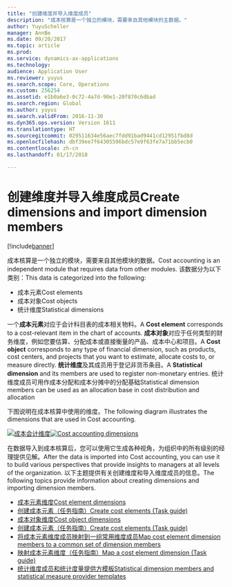 ```yaml
---
title: "创建维度并导入维度成员"
description: "成本核算是一个独立的模块，需要来自其他模块的主数据。"
author: YuyuScheller
manager: AnnBe
ms.date: 09/20/2017
ms.topic: article
ms.prod: 
ms.service: dynamics-ax-applications
ms.technology: 
audience: Application User
ms.reviewer: yuyus
ms.search.scope: Core, Operations
ms.custom: 256254
ms.assetid: e1b0a6e3-0c72-4a7d-90e1-20f870c6dbad
ms.search.region: Global
ms.author: yuyus
ms.search.validFrom: 2016-11-30
ms.dyn365.ops.version: Version 1611
ms.translationtype: HT
ms.sourcegitcommit: 029511634e56aec7fdd91bad9441cd12951fbd8d
ms.openlocfilehash: dbf39ee7f64305596bdc57e9f63fe7a71bb5ecb0
ms.contentlocale: zh-cn
ms.lasthandoff: 01/17/2018

---
```


# <a name="create-dimensions-and-import-dimension-members"></a><span data-ttu-id="a42aa-103">创建维度并导入维度成员</span><span class="sxs-lookup"><span data-stu-id="a42aa-103">Create dimensions and import dimension members</span></span>

[!include[banner](../includes/banner.md)]

<span data-ttu-id="a42aa-104">成本核算是一个独立的模块，需要来自其他模块的数据。</span><span class="sxs-lookup"><span data-stu-id="a42aa-104">Cost accounting is an independent module that requires data from other modules.</span></span> <span data-ttu-id="a42aa-105">该数据分为以下类别：</span><span class="sxs-lookup"><span data-stu-id="a42aa-105">This data is categorized into the following:</span></span>

-  <span data-ttu-id="a42aa-106">成本元素</span><span class="sxs-lookup"><span data-stu-id="a42aa-106">Cost elements</span></span>
-  <span data-ttu-id="a42aa-107">成本对象</span><span class="sxs-lookup"><span data-stu-id="a42aa-107">Cost objects</span></span>
-  <span data-ttu-id="a42aa-108">统计维度</span><span class="sxs-lookup"><span data-stu-id="a42aa-108">Statistical dimensions</span></span>

<span data-ttu-id="a42aa-109">一个**成本元素**对应于会计科目表的成本相关物料。</span><span class="sxs-lookup"><span data-stu-id="a42aa-109">A **Cost element** corresponds to a cost-relevant item in the chart of accounts.</span></span> <span data-ttu-id="a42aa-110">**成本对象**对应于任何类型的财务维度，例如您要估算、分配成本或直接衡量的产品、成本中心和项目。</span><span class="sxs-lookup"><span data-stu-id="a42aa-110">A **Cost object** corresponds to any type of financial dimension, such as products, cost centers, and projects that you want to estimate, allocate costs to, or measure directly.</span></span> <span data-ttu-id="a42aa-111">**统计维度**及其成员用于登记非货币条目。</span><span class="sxs-lookup"><span data-stu-id="a42aa-111">A **Statistical dimension** and its members are used to register non-monetary entries.</span></span> <span data-ttu-id="a42aa-112">统计维度成员可用作成本分配和成本分摊中的分配基础</span><span class="sxs-lookup"><span data-stu-id="a42aa-112">Statistical dimension members can be used as an allocation base in cost distribution and allocation</span></span> 

<span data-ttu-id="a42aa-113">下图说明在成本核算中使用的维度。</span><span class="sxs-lookup"><span data-stu-id="a42aa-113">The following diagram illustrates the dimensions that are used in Cost accounting.</span></span>

<span data-ttu-id="a42aa-114">[![成本会计维度](./media/cost-eos-dimensions.png)](./media/cost-eos-dimensions.png)</span><span class="sxs-lookup"><span data-stu-id="a42aa-114">[![Cost accounting dimensions](./media/cost-eos-dimensions.png)](./media/cost-eos-dimensions.png)</span></span>

<span data-ttu-id="a42aa-115">在数据导入到成本核算后，您可以使用它生成各种视角，为组织中的所有级别的经理提供见解。</span><span class="sxs-lookup"><span data-stu-id="a42aa-115">After the data is imported into Cost accounting, you can use it to build various perspectives that provide insights to managers at all levels of the organization.</span></span> <span data-ttu-id="a42aa-116">以下主题提供有关创建维度和导入维度成员的信息。</span><span class="sxs-lookup"><span data-stu-id="a42aa-116">The following topics provide information about creating dimensions and importing dimension members.</span></span> 

-  [<span data-ttu-id="a42aa-117">成本元素维度</span><span class="sxs-lookup"><span data-stu-id="a42aa-117">Cost element dimensions</span></span>](cost-elements.md)
-  [<span data-ttu-id="a42aa-118">创建成本元素（任务指南）</span><span class="sxs-lookup"><span data-stu-id="a42aa-118">Create cost elements (Task guide)</span></span>](./tasks/create-cost-elements.md)
-  [<span data-ttu-id="a42aa-119">成本对象维度</span><span class="sxs-lookup"><span data-stu-id="a42aa-119">Cost object dimensions</span></span>](cost-objects.md)
-  [<span data-ttu-id="a42aa-120">创建成本元素（任务指南）</span><span class="sxs-lookup"><span data-stu-id="a42aa-120">Create cost elements (Task guide)</span></span>](./tasks/create-cost-objects.md)
-  [<span data-ttu-id="a42aa-121">将成本元素维度成员映射到一组常用维度成员</span><span class="sxs-lookup"><span data-stu-id="a42aa-121">Map cost element dimension members to a common set of dimension members</span></span>](map-cost-elements-dimension-members.md)
-  [<span data-ttu-id="a42aa-122">映射成本元素维度（任务指南）</span><span class="sxs-lookup"><span data-stu-id="a42aa-122">Map a cost element dimension (Task guide)</span></span>](./tasks/map-cost-element-dimension.md)
-  [<span data-ttu-id="a42aa-123">统计维度成员和统计度量提供方模板</span><span class="sxs-lookup"><span data-stu-id="a42aa-123">Statistical dimension members and statistical measure provider templates</span></span>](statistical-measure-provider-template.md)







